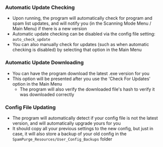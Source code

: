 ### Automatic Update Checking
* Upon running, the program will automatically check for program and spam list updates, and will notify you (in the Scanning Mode Menu / Main Menu) if there is a new version
* Automatic update checking can be disabled via the config file setting: `auto_check_update`
* You can also manually check for updates (such as when automatic checking is disabled) by selecting that option in the Main Menu

### Automatic Update Downloading
* You can have the program download the latest .exe version for you
* This option will be presented after you use the 'Check For Updates' option in the Main Menu
   * The program will also verify the downloaded file's hash to verify it was downloaded correctly

### Config File Updating
* The program will automatically detect if your config file is not the latest version, and will automatically upgrade yours for you
* It should copy all your previous settings to the new config, but just in case, it will also store a backup of your old config in the  `SpamPurge_Resources/User_Config_Backups` folder